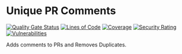 # Unique PR Comments

[![Quality Gate Status](https://sonarcloud.io/api/project_badges/measure?project=spicyparrot_pr-comment&metric=alert_status&token=c558b80e135ef75abc1b4406558c79de9c2caf59)](https://sonarcloud.io/summary/new_code?id=spicyparrot_pr-comment)
[![Lines of Code](https://sonarcloud.io/api/project_badges/measure?project=spicyparrot_pr-comment&metric=ncloc&token=c558b80e135ef75abc1b4406558c79de9c2caf59)](https://sonarcloud.io/summary/new_code?id=spicyparrot_pr-comment)
[![Coverage](https://sonarcloud.io/api/project_badges/measure?project=spicyparrot_pr-comment&metric=coverage&token=c558b80e135ef75abc1b4406558c79de9c2caf59)](https://sonarcloud.io/summary/new_code?id=spicyparrot_pr-comment)
[![Security Rating](https://sonarcloud.io/api/project_badges/measure?project=spicyparrot_pr-comment&metric=security_rating&token=c558b80e135ef75abc1b4406558c79de9c2caf59)](https://sonarcloud.io/summary/new_code?id=spicyparrot_pr-comment)
[![Vulnerabilities](https://sonarcloud.io/api/project_badges/measure?project=spicyparrot_pr-comment&metric=vulnerabilities&token=c558b80e135ef75abc1b4406558c79de9c2caf59)](https://sonarcloud.io/summary/new_code?id=spicyparrot_pr-comment)

Adds comments to PRs and Removes Duplicates.
